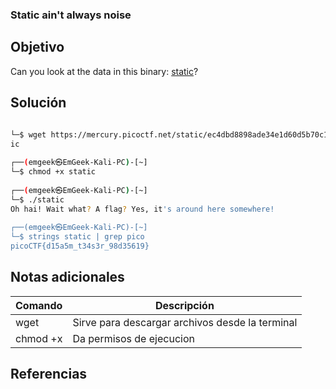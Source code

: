 ### Static ain't always noise
## Objetivo
Can you look at the data in this binary: [static](https://mercury.picoctf.net/static/ec4dbd8898ade34e1d60d5b70c1b8c8c/static)?
## Solución
```bash
                                                                                 ┌──(emgeek㉿EmGeek-Kali-PC)-[~]  
└─$ wget https://mercury.picoctf.net/static/ec4dbd8898ade34e1d60d5b70c1b8c8c/stat  
ic  

┌──(emgeek㉿EmGeek-Kali-PC)-[~]  
└─$ chmod +x static    
                                                                                   
┌──(emgeek㉿EmGeek-Kali-PC)-[~]  
└─$ ./static    
Oh hai! Wait what? A flag? Yes, it's around here somewhere!  
                                                                                   
┌──(emgeek㉿EmGeek-Kali-PC)-[~]  
└─$ strings static | grep pico  
picoCTF{d15a5m_t34s3r_98d35619}
```

## Notas adicionales
| Comando | Descripción  |
|---------|-----------------------------------------|
| wget     | Sirve para descargar archivos desde la terminal          |
| chmod +x     | Da permisos de ejecucion          |




## Referencias